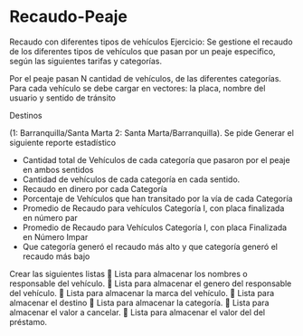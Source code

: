 # Recaudo-Peaje
Recaudo con diferentes tipos de vehículos
Ejercicio:
Se gestione el recaudo de los diferentes tipos de vehículos que pasan por un peaje especifico, según las siguientes tarifas y categorías.
 
Por el peaje pasan N cantidad de vehículos, de las diferentes categorías. Para cada vehículo se debe cargar en vectores: la placa, nombre del usuario y sentido de tránsito

Destinos

(1: Barranquilla/Santa Marta    2: Santa Marta/Barranquilla).
Se pide Generar el siguiente reporte estadístico 
- Cantidad total de Vehículos de cada categoría que pasaron por el peaje en ambos sentidos 
- Cantidad de vehículos de cada categoría en cada sentido. 
- Recaudo en dinero por cada Categoría 
- Porcentaje de Vehículos que han transitado por la vía de cada Categoría 
- Promedio de Recaudo para vehículos Categoría I, con placa finalizada en número par 
- Promedio de Recaudo para Vehículos Categoría I, con placa Finalizada en Número Impar 
- Que categoría generó el recaudo más alto y que categoría generó el recaudo más bajo

Crear las siguientes listas
	Lista para almacenar los nombres o responsable del vehículo. 
	Lista para almacenar el genero del responsable del vehículo.
	Lista para almacenar la marca del vehículo.
	Lista para almacenar el destino
	Lista para almacenar la categoría.
	Lista para almacenar el valor a cancelar.
	Lista para almacenar el valor del del préstamo.
